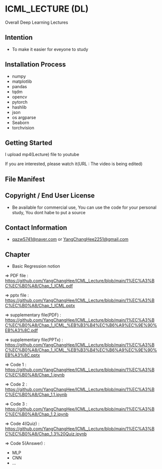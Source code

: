 # **ICML_LECTURE (DL)**
Overall Deep Learning Lectures
## **Intention**
* To make it easier for eveyone to study
## Installation Process
* numpy
* matplotlib
* pandas
* tqdm
* opencv
* pytorch
* hashlib
* json
* os argparse
* Seaborn
* torchvision
## Getting Started
I upload mp4(Lecture) file to youtube

If you are interested, please watch it(URL : The video is being edited)

## File Manifest
## Copyright / End User License
* Be available for commercial use, You can use the code for your personal study, You dont habe to put a source
## Contact Information
* qazw5741@naver.com or YangChangHee2251@gmail.com
## **Chapter**
* Basic Regression notion

=> PDF file : https://github.com/YangChangHee/ICML_Lecture/blob/main/1%EC%A3%BC%EC%B0%A8/Chap_1_ICML.pdf 

=> pptx file : https://github.com/YangChangHee/ICML_Lecture/blob/main/1%EC%A3%BC%EC%B0%A8/Chap_1_ICML.pptx

=> supplementary file(PDF) : https://github.com/YangChangHee/ICML_Lecture/blob/main/1%EC%A3%BC%EC%B0%A8/Chap_1_ICML_%EB%B3%B4%EC%B6%A9%EC%9E%90%EB%A3%8C.pdf

=> supplementary file(PPTx) : https://github.com/YangChangHee/ICML_Lecture/blob/main/1%EC%A3%BC%EC%B0%A8/Chap_1_ICML_%EB%B3%B4%EC%B6%A9%EC%9E%90%EB%A3%8C.pptx

=> Code 1 : https://github.com/YangChangHee/ICML_Lecture/blob/main/1%EC%A3%BC%EC%B0%A8/Chap_1.ipynb

=> Code 2 : https://github.com/YangChangHee/ICML_Lecture/blob/main/1%EC%A3%BC%EC%B0%A8/Chap_1.1.ipynb

=> Code 3 : https://github.com/YangChangHee/ICML_Lecture/blob/main/1%EC%A3%BC%EC%B0%A8/Chap_1.2.ipynb

=> Code 4(Quiz) : https://github.com/YangChangHee/ICML_Lecture/blob/main/1%EC%A3%BC%EC%B0%A8/Chap_1.3%20Quiz.ipynb

=> Code 5(Answer) : 

* MLP
* CNN
* ...

